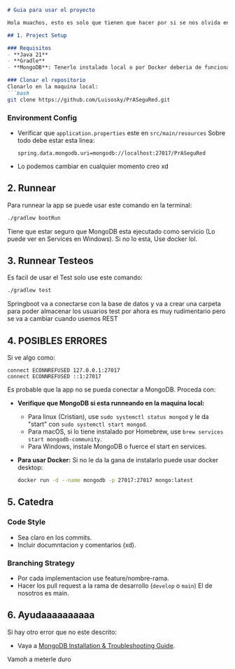 ```markdown
# Guia para usar el proyecto

Hola muachos, esto es solo que tienen que hacer por si se nos olvida en algun momento el como hacer funcionar el proyecto en un maquina

## 1. Project Setup

### Requisitos
- **Java 21**
- **Gradle**
- **MongoDB**: Tenerlo instalado local o por Docker deberia de funcionar tambien

### Clonar el repositorio
Clonarlo en la maquina local:
```bash
git clone https://github.com/Luisosky/PrASeguRed.git
```


### Environment Config
- Verificar que `application.properties` este en `src/main/resources` Sobre todo debe estar esta linea:
  ```properties
  spring.data.mongodb.uri=mongodb://localhost:27017/PrASeguRed
  ```
- Lo podemos cambiar en cualquier momento creo xd

## 2. Runnear

Para runnear la app se puede usar este comando en la terminal:
```bash
./gradlew bootRun
```
Tiene que estar seguro que MongoDB esta ejecutado como servicio (Lo puede ver en Services en Windows). Si no lo esta, Use docker lol.

## 3. Runnear Testeos

Es facil de usar el Test solo use este comando:
```bash
./gradlew test
```
Springboot va a conectarse con la base de datos y va a crear una carpeta para poder almacenar los usuarios test por ahora es muy rudimentario pero se va a cambiar cuando usemos REST

## 4. POSIBLES ERRORES

Si ve algo como:
```
connect ECONNREFUSED 127.0.0.1:27017
connect ECONNREFUSED ::1:27017
```
Es probable que la app no se pueda conectar a MongoDB. Proceda con:
- **Verifique que MongoDB si esta runneando en la maquina local:**  
  - Para linux (Cristian), use `sudo systemctl status mongod` y le da "start" con `sudo systemctl start mongod`.
  - Para macOS, si lo tiene instalado por Homebrew, use `brew services start mongodb-community`.
  - Para Windows, instale MongoDB o fuerce el start en services.
  
- **Para usar Docker:** Si no le da la gana de instalarlo puede usar docker desktop:
  ```bash
  docker run -d --name mongodb -p 27017:27017 mongo:latest
  ```


## 5. Catedra 

### Code Style
- Sea claro en los commits.
- Incluir documntacion y comentarios (xd).

### Branching Strategy
- Por cada implementacion use feature/nombre-rama.
- Hacer los pull request a la rama de desarrollo (`develop` o `main`) El de nosotros es main.

## 6. Ayudaaaaaaaaaa

Si hay otro error que no este descrito:
- Vaya a [MongoDB Installation & Troubleshooting Guide](README-mongodb-installation.md).

Vamoh a meterle duro
```
```
